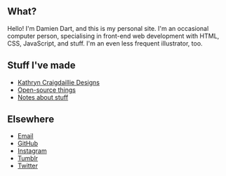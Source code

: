 ## What?

Hello! I'm Damien Dart, and this is my personal site. I'm an occasional
computer person, specialising in front-end web development with HTML,
CSS, JavaScript, and stuff. I'm an even less frequent illustrator, too.

## Stuff I've made

  - [Kathryn Craigdaillie Designs][1]
  - [Open-source things][2]
  - [Notes about stuff][3]

[1]: <https://www.kathryncraigdaillie.co.uk/>
[2]: </git/>
[3]: </notes/>

## Elsewhere

  - [Email][4]
  - [GitHub][5]
  - [Instagram][6]
  - [Tumblr][7]
  - [Twitter][8]

[4]: <mailto:damiendart@pobox.com>
[5]: <https://github.com/damiendart>
[6]: <https://instagram.com/damiendart>
[7]: <http://blog.robotinaponcho.net/>
[8]: <https://twitter.com/damiendart>
